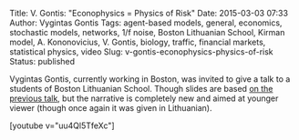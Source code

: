 Title: V. Gontis: "Econophysics = Physics of Risk"
Date: 2015-03-03 07:33
Author: Vygintas Gontis
Tags: agent-based models, general, economics, stochastic models, networks, 1/f noise, Boston Lithuanian School, Kirman model, A. Kononovicius, V. Gontis, biology, traffic, financial markets, statistical physics, video
Slug: v-gontis-econophysics-physics-of-risk
Status: published

Vygintas
Gontis, currently working in Boston, was invited to give a talk to a
students of Boston Lithuanian School. Though
slides are based [on the previous
talk]({filename}/articles/2013/cafe-scientifique-physics-of-risk-more-physics-less-risk-video.md),
but the narrative is completely new and aimed at younger viewer (though
once again it was given in Lithuanian).

[youtube v="uu4Ql5TfeXc"]
